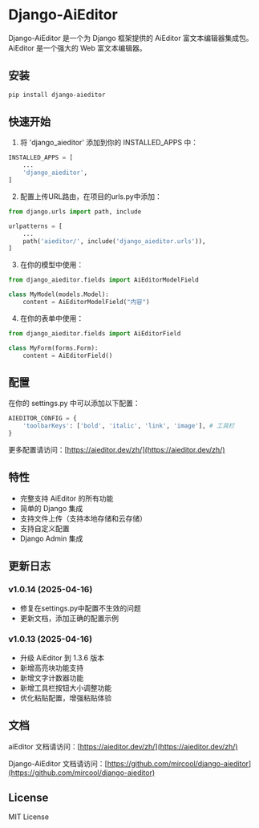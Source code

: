 # Django-AiEditor

Django-AiEditor 是一个为 Django 框架提供的 AiEditor 富文本编辑器集成包。AiEditor 是一个强大的 Web 富文本编辑器。

## 安装

```bash
pip install django-aieditor
```

## 快速开始

1. 将 'django_aieditor' 添加到你的 INSTALLED_APPS 中：

```python
INSTALLED_APPS = [
    ...
    'django_aieditor',
]
```

2. 配置上传URL路由，在项目的urls.py中添加：

```python
from django.urls import path, include

urlpatterns = [
    ...
    path('aieditor/', include('django_aieditor.urls')),
]
```


3. 在你的模型中使用：

```python
from django_aieditor.fields import AiEditorModelField

class MyModel(models.Model):
    content = AiEditorModelField("内容")
```

4. 在你的表单中使用：

```python
from django_aieditor.fields import AiEditorField

class MyForm(forms.Form):
    content = AiEditorField()
```

## 配置

在你的 settings.py 中可以添加以下配置：

```python
AIEDITOR_CONFIG = {
    'toolbarKeys': ['bold', 'italic', 'link', 'image'], # 工具栏
}
```
更多配置请访问：[https://aieditor.dev/zh/](https://aieditor.dev/zh/)

## 特性

- 完整支持 AiEditor 的所有功能
- 简单的 Django 集成
- 支持文件上传（支持本地存储和云存储）
- 支持自定义配置
- Django Admin 集成

## 更新日志

### v1.0.14 (2025-04-16)
- 修复在settings.py中配置不生效的问题
- 更新文档，添加正确的配置示例

### v1.0.13 (2025-04-16)
- 升级 AiEditor 到 1.3.6 版本
- 新增高亮块功能支持
- 新增文字计数器功能
- 新增工具栏按钮大小调整功能
- 优化粘贴配置，增强粘贴体验

## 文档

aiEditor 文档请访问：[https://aieditor.dev/zh/](https://aieditor.dev/zh/)

Django-AiEditor 文档请访问：[https://github.com/mircool/django-aieditor](https://github.com/mircool/django-aieditor)

## License

MIT License